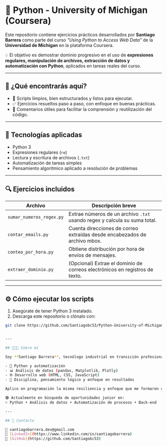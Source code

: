 # 🐍 Python - University of Michigan (Coursera)

Este repositorio contiene ejercicios prácticos desarrollados por **Santiago Barrera** como parte del curso _"Using Python to Access Web Data"_ de la **Universidad de Michigan** en la plataforma Coursera.

💡 El objetivo es demostrar dominio progresivo en el uso de **expresiones regulares, manipulación de archivos, extracción de datos y automatización con Python**, aplicados en tareas reales del curso.

---

## 🧠 ¿Qué encontrarás aquí?

- 📁 Scripts limpios, bien estructurados y listos para ejecutar.
- ✅ Ejercicios resueltos paso a paso, con enfoque en buenas prácticas.
- 💬 Comentarios útiles para facilitar la comprensión y reutilización del código.

---

## 📌 Tecnologías aplicadas

- Python 3
- Expresiones regulares (`re`)
- Lectura y escritura de archivos (`.txt`)
- Automatización de tareas simples
- Pensamiento algorítmico aplicado a resolución de problemas

---

## 🔍 Ejercicios incluidos

| Archivo                     | Descripción breve |
|----------------------------|-------------------|
| `sumar_numeros_regex.py`   | Extrae números de un archivo `.txt` usando regex y calcula su suma total. |
| `contar_emails.py`         | Cuenta direcciones de correo extraídas desde encabezados de archivo mbox. |
| `conteo_por_hora.py`       | Obtiene distribución por hora de envíos de mensajes. |
| `extraer_dominio.py`       | (Opcional) Extrae el dominio de correos electrónicos en registros de texto. |

---

## ⚙️ Cómo ejecutar los scripts

1. Asegúrate de tener Python 3 instalado.
2. Descarga este repositorio o clónalo con:

```bash
git clone https://github.com/Santiagobc53/Python-University-of-Michigan-.git


---

## 🧑🏻‍💻 Sobre mí

Soy **Santiago Barrera**, tecnólogo industrial en transición profesional hacia la tecnología, con formación y proyectos en:

- 🐍 Python y automatización
- 📊 Análisis de datos (pandas, Matplotlib, Plotly)
- 🌐 Desarrollo web (HTML, CSS, JavaScript)
- 🎯 Disciplina, pensamiento lógico y enfoque en resultados

Aplico en programación la misma resiliencia y enfoque que me formaron como deportista de alto rendimiento.

🟢 Actualmente en búsqueda de oportunidades junior en:
> Python • Análisis de datos • Automatización de procesos • Back-end

---

## 💬 Contacto

📧 santiagobarrera.dev@gmail.com  
🔗 [LinkedIn](https://www.linkedin.com/in/santiagobarrera)  
🔗 [GitHub](https://github.com/Santiagobc53)
